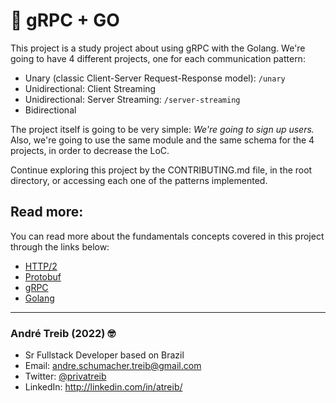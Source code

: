 # 🚀 gRPC + GO

This project is a study project about using gRPC with the Golang.
We're going to have 4 different projects, one for each communication pattern:

- Unary (classic Client-Server Request-Response model): `/unary`
- Unidirectional: Client Streaming
- Unidirectional: Server Streaming: `/server-streaming`
- Bidirectional

The project itself is going to be very simple: _We're going to sign up users._
Also, we're going to use the same module and the same schema for the 4 projects, in order to decrease the LoC.

Continue exploring this project by the CONTRIBUTING.md file, in the root directory, or accessing each one of the patterns implemented.

## Read more:

You can read more about the fundamentals concepts covered in this project through the links below:

- [HTTP/2](https://cloudy-marsupial-788.notion.site/HTTP-2-95596aa2138248fdb9c23f1ed08856e7)
- [Protobuf](https://cloudy-marsupial-788.notion.site/Protocol-Buffers-7bc5bba25c4e41a7b4dbe26c6cc1c0a2)
- [gRPC](https://cloudy-marsupial-788.notion.site/gRPC-8103ca25e65943308c6f258a7c8c3ccc)
- [Golang](https://cloudy-marsupial-788.notion.site/Golang-afecd77507f04a9395c5ffdd1be3ade6)

---

### André Treib (2022) 🤓

- Sr Fullstack Developer based on Brazil
- Email: andre.schumacher.treib@gmail.com
- Twitter: [@privatreib](https://twitter.com/privatreib)
- LinkedIn: http://linkedin.com/in/atreib/
